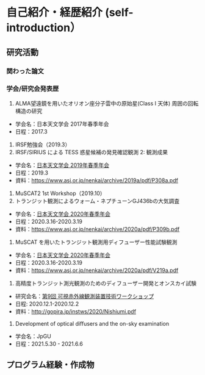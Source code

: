 # 自己紹介・経歴紹介 (self-introduction）
## 研究活動
### 関わった論文

### 学会/研究会発表歴
1. ALMA望遠鏡を用いたオリオン座分子雲中の原始星(Class I 天体) 周囲の回転構造の研究  
 - 学会名：日本天文学会 2017年春季年会
 - 日程：2017.3  
1. IRSF勉強会（2019.3）  
1. IRSF/SIRIUS による TESS 惑星候補の発見確認観測 2: 観測成果  
- 学会名：[日本天文学会 2019年春季年会](https://www.asj.or.jp/nenkai/archive/2019a/session-P3.html)
- 日程：2019.3  
- 資料：https://www.asj.or.jp/nenkai/archive/2019a/pdf/P308a.pdf
1. MuSCAT2 1st Workshop（2019.10） 
1. トランジット観測によるウォーム・ネプチューンGJ436bの大気調査
- 学会名：[日本天文学会 2020年春季年会](https://www.asj.or.jp/nenkai/archive/2020a/session-P3.html)
- 日程：2020.3.16-2020.3.19
- 資料：https://www.asj.or.jp/nenkai/archive/2020a/pdf/P309b.pdf
1. MuSCAT を用いたトランジット観測用ディフューザー性能試験観測
- 学会名：[日本天文学会 2020年春季年会](https://www.asj.or.jp/nenkai/archive/2020a/session-V2.html)
- 日程：2020.3.16-2020.3.19
- 資料：https://www.asj.or.jp/nenkai/archive/2020a/pdf/V219a.pdf

1. 高精度トランジット測光観測のためのディフューザー開発とオンスカイ試験  
- 研究会名：[第9回 可視赤外線観測装置技術ワークショップ](http://gopira.jp/instws/2020/)  
- 日程: 2020.12.1-2020.12.2 
- 資料：http://gopira.jp/instws/2020/Nishiumi.pdf
1. Development of optical diffusers and the on-sky examination
- 学会名：JpGU
- 日程：2021.5.30 - 2021.6.6



## プログラム経験・作成物


